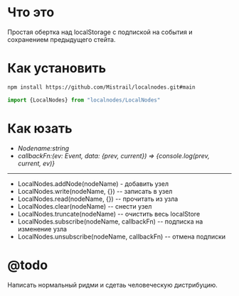 # Что это
Простая обертка над localStorage с подпиской на события и сохранением предыдущего стейта.

# Как установить
```bash
npm install https://github.com/Mistrail/localnodes.git#main
```
```js
import {LocalNodes} from "localnodes/LocalNodes"
```

# Как юзать

- *Nodename:string*
- *callbackFn:(ev: Event, data: {prev, current}) => {console.log(prev, current, ev)}*

---
- LocalNodes.addNode(nodeName) - добавить узел
- LocalNodes.write(nodeName, {}) -- записать в узел
- LocalNodes.read(nodeName, {}) -- прочитать из узла
- LocalNodes.clear(nodeName) -- снести узел
- LocalNodes.truncate(nodeName) -- очистить весь localStore
- LocalNodes.subscribe(nodeName, callbackFn) -- подписка на изменение узла
- LocalNodes.unsubscribe(nodeName, callbackFn) -- отмена подписки

# @todo
Написать нормальный ридми и сдетаь человеческую дистрибуцию.
